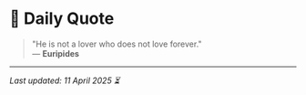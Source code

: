 # 📜 Daily Quote

> "He is not a lover who does not love forever."  
> — **Euripides**

---

_Last updated: 11 April 2025 ⏳_
